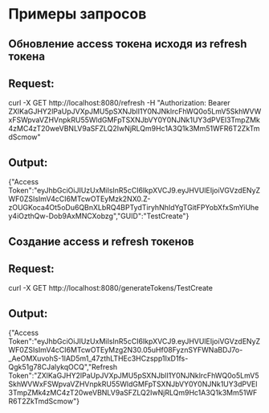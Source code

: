 # Примеры запросов

## Обновление access токена исходя из refresh токена

## Request:
curl -X GET http://localhost:8080/refresh -H "Authorization: Bearer ZXlKaGJHY2lPaUpJVXpJMU5pSXNJblI1Y0NJNklrcFhWQ0o5LmV5SkhWVWxFSWpvaVZHVnpkRU55WldGMFpTSXNJbVY0Y0NJNk1UY3dPVEl3TmpZMk4zMC4zT20weVBNLV9aSFZLQ2IwNjRLQm9Hc1A3Q1k3Mm51WFR6T2ZkTmdScmow"
## Output:
{"Access Token":"eyJhbGciOiJIUzUxMiIsInR5cCI6IkpXVCJ9.eyJHVUlEIjoiVGVzdENyZWF0ZSIsImV4cCI6MTcwOTEyMzk2NX0.Z-zOUGKoca4Ot5oDu6QBnXLbRQ4BPTydTiryhNhIdYgTGitFPYobXfxSmYiUhey4iOzthQw-Dob9AxMNCXobzg","GUID":"TestCreate"}
## Создание access и refresh токенов

## Request:
curl -X GET http://localhost:8080/generateTokens/TestCreate
## Output:
{"Access Token":"eyJhbGciOiJIUzUxMiIsInR5cCI6IkpXVCJ9.eyJHVUlEIjoiVGVzdENyZWF0ZSIsImV4cCI6MTcwOTEyMzg2N30.05uHf08FyznSYFWNaBDJ7o-_AeOMXuvohS-1lAD5m1_47zthLTHEc3HCzspp1IxD1fs-Qgk51g78CJalykqOCQ","Refresh Token":"ZXlKaGJHY2lPaUpJVXpJMU5pSXNJblI1Y0NJNklrcFhWQ0o5LmV5SkhWVWxFSWpvaVZHVnpkRU55WldGMFpTSXNJbVY0Y0NJNk1UY3dPVEl3TmpZMk4zMC4zT20weVBNLV9aSFZLQ2IwNjRLQm9Hc1A3Q1k3Mm51WFR6T2ZkTmdScmow"}
